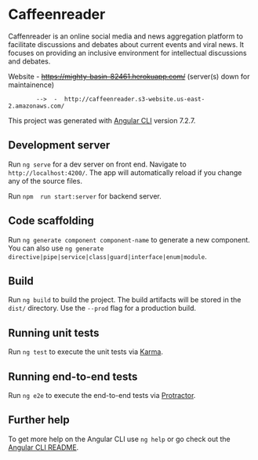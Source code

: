 # Caffeenreader

 Caffenreader is an online social media and news aggregation platform to facilitate discussions and debates about current events and viral news. It focuses on providing an inclusive environment for intellectual discussions and debates.

 Website -  ~~https://mighty-basin-82461.herokuapp.com/~~ (server(s) down for maintainence)
 
            -->  -  http://caffeenreader.s3-website.us-east-2.amazonaws.com/

This project was generated with [Angular CLI](https://github.com/angular/angular-cli) version 7.2.7.

## Development server

Run `ng serve` for a dev server on front end. Navigate to `http://localhost:4200/`. The app will automatically reload if you change any of the source files.

Run  `npm  run start:server` for backend server. 

## Code scaffolding

Run `ng generate component component-name` to generate a new component. You can also use `ng generate directive|pipe|service|class|guard|interface|enum|module`.

## Build

Run `ng build` to build the project. The build artifacts will be stored in the `dist/` directory. Use the `--prod` flag for a production build.

## Running unit tests

Run `ng test` to execute the unit tests via [Karma](https://karma-runner.github.io).

## Running end-to-end tests

Run `ng e2e` to execute the end-to-end tests via [Protractor](http://www.protractortest.org/).

## Further help

To get more help on the Angular CLI use `ng help` or go check out the [Angular CLI README](https://github.com/angular/angular-cli/blob/master/README.md).
